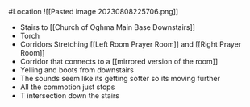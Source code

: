 #Location
![[Pasted image 20230808225706.png]]
- Stairs to [[Church of Oghma Main Base Downstairs]]
- Torch
- Corridors Stretching [[Left Room Prayer Room]] and [[Right Prayer Room]]
- Corridor that connects to a [[mirrored version of the room]]
- Yelling and boots from downstairs
- The sounds seem like its getting softer so its moving further
- All the commotion just stops
- T intersection down the stairs



